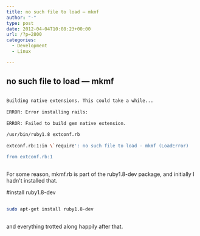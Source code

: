 ```yaml
---
title: no such file to load — mkmf
author: "-"
type: post
date: 2012-04-04T10:08:23+00:00
url: /?p=2800
categories:
  - Development
  - Linux

---
```

## no such file to load — mkmf
```bash
  
Building native extensions. This could take a while...
  
ERROR: Error installing rails:
	  
ERROR: Failed to build gem native extension.

/usr/bin/ruby1.8 extconf.rb
  
extconf.rb:1:in \`require': no such file to load - mkmf (LoadError)
	  
from extconf.rb:1
  
```

For some reason, mkmf.rb is part of the ruby1.8-dev package, and initially I hadn't installed that.

#install ruby1.8-dev
  
```bash
  
sudo apt-get install ruby1.8-dev
  
```
  
and everything trotted along happily after that.